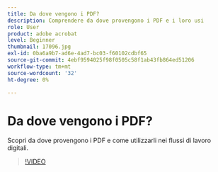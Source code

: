 ```yaml
---
title: Da dove vengono i PDF?
description: Comprendere da dove provengono i PDF e i loro usi
role: User
product: adobe acrobat
level: Beginner
thumbnail: 17096.jpg
exl-id: 0ba6a9b7-ad6e-4ad7-bc03-f60102cdbf65
source-git-commit: 4ebf9594025f98f0505c58f1ab43fb864ed51206
workflow-type: tm+mt
source-wordcount: '32'
ht-degree: 0%

---
```


# Da dove vengono i PDF?

Scopri da dove provengono i PDF e come utilizzarli nei flussi di lavoro digitali.

>[!VIDEO](https://video.tv.adobe.com/v/17096?quality=12&learn=on&hidetitle=true)
